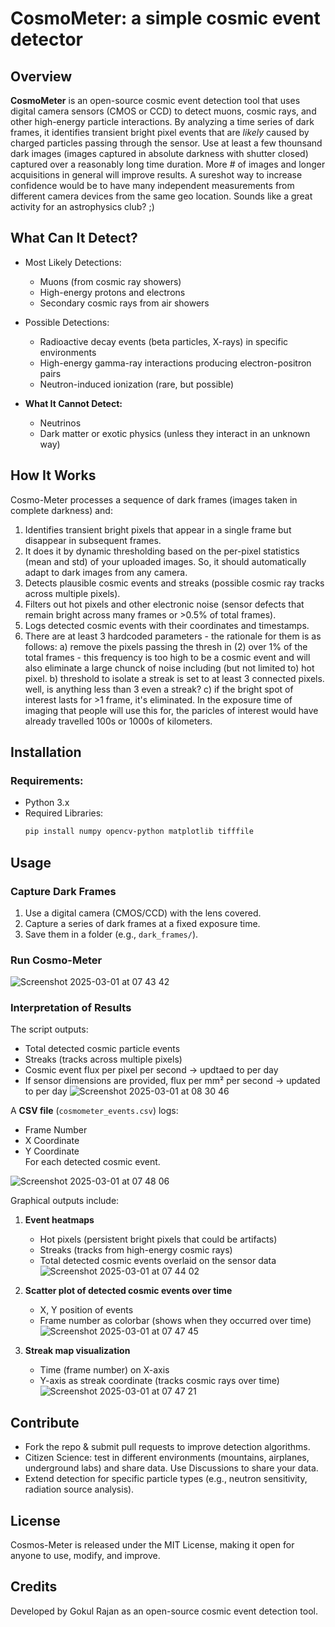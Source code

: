 # CosmoMeter: a simple cosmic event detector

## Overview
**CosmoMeter** is an open-source cosmic event detection tool that uses digital camera sensors (CMOS or CCD) to detect muons, cosmic rays, and other high-energy particle interactions. By analyzing a time series of dark frames, it identifies transient bright pixel events that are _likely_ caused by charged particles passing through the sensor. Use at least a few thounsand dark images (images captured in absolute darkness with shutter closed) captured over a reasonably long time duration. More # of images and longer acquisitions in general will improve results. A sureshot way to increase confidence would be to have many independent measurements from different camera devices from the same geo location. Sounds like a great activity for an astrophysics club? ;)

## What Can It Detect?
- Most Likely Detections:
  - Muons (from cosmic ray showers)
  - High-energy protons and electrons
  - Secondary cosmic rays from air showers
    
- Possible Detections:
  - Radioactive decay events (beta particles, X-rays) in specific environments
  - High-energy gamma-ray interactions producing electron-positron pairs
  - Neutron-induced ionization (rare, but possible)

- **What It Cannot Detect:**
  - Neutrinos
  - Dark matter or exotic physics (unless they interact in an unknown way)

## How It Works
Cosmo-Meter processes a sequence of dark frames (images taken in complete darkness) and:
1. Identifies transient bright pixels that appear in a single frame but disappear in subsequent frames.
2. It does it by dynamic thresholding based on the per-pixel statistics (mean and std) of your uploaded images. So, it should automatically adapt to dark images from any camera.
3. Detects plausible cosmic events and streaks (possible cosmic ray tracks across multiple pixels).
4. Filters out hot pixels and other electronic noise (sensor defects that remain bright across many frames or >0.5% of total frames).
5. Logs detected cosmic events with their coordinates and timestamps.
6. There are at least 3 hardcoded parameters - the rationale for them is as follows: a) remove the pixels passing the thresh in (2) over 1% of the total frames - this frequency is too high to be a cosmic event and will also eliminate a large chunck of noise including (but not limited to) hot pixel. b) threshold to isolate a streak is set to at least 3 connected pixels. well, is anything less than 3 even a streak? c) if the bright spot of interest lasts for >1 frame, it's eliminated. In the exposure time of imaging that people will use this for, the paricles of interest would have already travelled 100s or 1000s of kilometers.

## Installation
### Requirements:
- Python 3.x
- Required Libraries:
  ```bash
  pip install numpy opencv-python matplotlib tifffile
  ```

## Usage
### Capture Dark Frames
1. Use a digital camera (CMOS/CCD) with the lens covered.
2. Capture a series of dark frames at a fixed exposure time.
3. Save them in a folder (e.g., `dark_frames/`).

### Run Cosmo-Meter
![Screenshot 2025-03-01 at 07 43 42](https://github.com/user-attachments/assets/fdcc0b1a-17d7-4db5-9d60-0a23f788a94d)


### Interpretation of Results
The script outputs:  
- Total detected cosmic particle events  
- Streaks (tracks across multiple pixels)  
- Cosmic event flux per pixel per second -> updtaed to per day
- If sensor dimensions are provided, flux per mm² per second -> updated to per day
![Screenshot 2025-03-01 at 08 30 46](https://github.com/user-attachments/assets/30159d5c-a7e1-43d0-b097-a69b838a9748)



A **CSV file** (`cosmometer_events.csv`) logs:  
- Frame Number  
- X Coordinate  
- Y Coordinate  
For each detected cosmic event.

![Screenshot 2025-03-01 at 07 48 06](https://github.com/user-attachments/assets/926e4b79-8fff-495e-98a3-4f54bebac4dc)


Graphical outputs include:  

1. **Event heatmaps**  
   - Hot pixels (persistent bright pixels that could be artifacts)  
   - Streaks (tracks from high-energy cosmic rays)  
   - Total detected cosmic events overlaid on the sensor data
     ![Screenshot 2025-03-01 at 07 44 02](https://github.com/user-attachments/assets/5a23bde7-52e8-481d-84b4-e5952b8de075)


2. **Scatter plot of detected cosmic events over time**  
   - X, Y position of events  
   - Frame number as colorbar (shows when they occurred over time)
     ![Screenshot 2025-03-01 at 07 47 45](https://github.com/user-attachments/assets/5dd270e6-785e-4abb-96b6-d500bd08b5ca)


3. **Streak map visualization**  
   - Time (frame number) on X-axis  
   - Y-axis as streak coordinate (tracks cosmic rays over time)
     ![Screenshot 2025-03-01 at 07 47 21](https://github.com/user-attachments/assets/52168d34-43b6-4496-a716-09e7fe488843)


## Contribute
- Fork the repo & submit pull requests to improve detection algorithms.
- Citizen Science: test in different environments (mountains, airplanes, underground labs) and share data. Use Discussions to share your data.
- Extend detection for specific particle types (e.g., neutron sensitivity, radiation source analysis).

## License
Cosmos-Meter is released under the MIT License, making it open for anyone to use, modify, and improve.

## Credits
Developed by Gokul Rajan as an open-source cosmic event detection tool.

